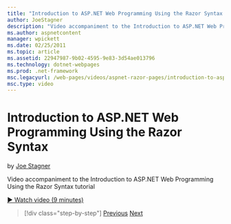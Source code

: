 ```yaml
---
title: "Introduction to ASP.NET Web Programming Using the Razor Syntax | Microsoft Docs"
author: JoeStagner
description: "Video accompaniment to the Introduction to ASP.NET Web Programming Using the Razor Syntax tutorial"
ms.author: aspnetcontent
manager: wpickett
ms.date: 02/25/2011
ms.topic: article
ms.assetid: 22947987-9b02-4595-9e83-3d54ae013796
ms.technology: dotnet-webpages
ms.prod: .net-framework
msc.legacyurl: /web-pages/videos/aspnet-razor-pages/introduction-to-aspnet-web-programming-using-the-razor-syntax
msc.type: video
---
```

Introduction to ASP.NET Web Programming Using the Razor Syntax
====================
by [Joe Stagner](https://github.com/JoeStagner)

Video accompaniment to the Introduction to ASP.NET Web Programming Using the Razor Syntax tutorial

[&#9654; Watch video (9 minutes)](https://channel9.msdn.com/Blogs/ASP-NET-Site-Videos/introduction-to-aspnet-web-programming-using-the-razor-syntax)

>[!div class="step-by-step"]
[Previous](getting-started-with-webmatrix-and-aspnet-web-pages.md)
[Next](creating-a-consistent-look-part-1.md)